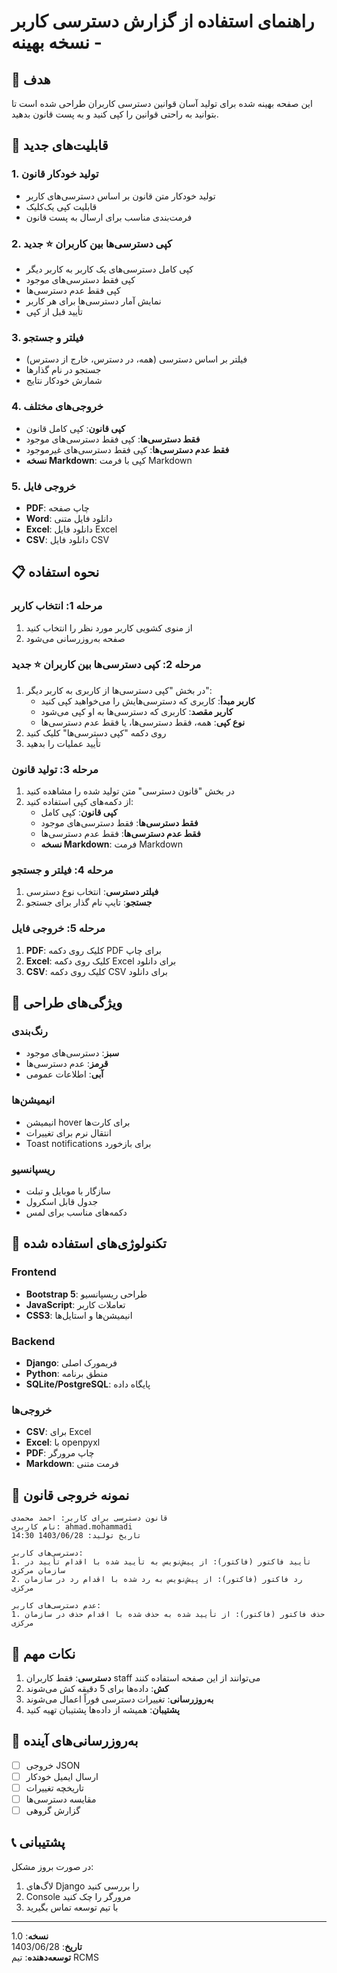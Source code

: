 # راهنمای استفاده از گزارش دسترسی کاربر - نسخه بهینه

## 🎯 **هدف**
این صفحه بهینه شده برای تولید آسان قوانین دسترسی کاربران طراحی شده است تا بتوانید به راحتی قوانین را کپی کنید و به پست قانون بدهید.

## 🚀 **قابلیت‌های جدید**

### 1. **تولید خودکار قانون**
- تولید خودکار متن قانون بر اساس دسترسی‌های کاربر
- قابلیت کپی یک‌کلیک
- فرمت‌بندی مناسب برای ارسال به پست قانون

### 2. **کپی دسترسی‌ها بین کاربران** ⭐ **جدید**
- کپی کامل دسترسی‌های یک کاربر به کاربر دیگر
- کپی فقط دسترسی‌های موجود
- کپی فقط عدم دسترسی‌ها
- نمایش آمار دسترسی‌ها برای هر کاربر
- تأیید قبل از کپی

### 3. **فیلتر و جستجو**
- فیلتر بر اساس دسترسی (همه، در دسترس، خارج از دسترس)
- جستجو در نام گذارها
- شمارش خودکار نتایج

### 4. **خروجی‌های مختلف**
- **کپی قانون**: کپی کامل قانون
- **فقط دسترسی‌ها**: کپی فقط دسترسی‌های موجود
- **فقط عدم دسترسی‌ها**: کپی فقط دسترسی‌های غیرموجود
- **نسخه Markdown**: کپی با فرمت Markdown

### 5. **خروجی فایل**
- **PDF**: چاپ صفحه
- **Word**: دانلود فایل متنی
- **Excel**: دانلود فایل Excel
- **CSV**: دانلود فایل CSV

## 📋 **نحوه استفاده**

### مرحله 1: انتخاب کاربر
1. از منوی کشویی کاربر مورد نظر را انتخاب کنید
2. صفحه به‌روزرسانی می‌شود

### مرحله 2: کپی دسترسی‌ها بین کاربران ⭐ **جدید**
1. در بخش "کپی دسترسی‌ها از کاربری به کاربر دیگر":
   - **کاربر مبدأ**: کاربری که دسترسی‌هایش را می‌خواهید کپی کنید
   - **کاربر مقصد**: کاربری که دسترسی‌ها به او کپی می‌شود
   - **نوع کپی**: همه، فقط دسترسی‌ها، یا فقط عدم دسترسی‌ها
2. روی دکمه "کپی دسترسی‌ها" کلیک کنید
3. تأیید عملیات را بدهید

### مرحله 3: تولید قانون
1. در بخش "قانون دسترسی" متن تولید شده را مشاهده کنید
2. از دکمه‌های کپی استفاده کنید:
   - **کپی قانون**: کپی کامل
   - **فقط دسترسی‌ها**: فقط دسترسی‌های موجود
   - **فقط عدم دسترسی‌ها**: فقط عدم دسترسی‌ها
   - **نسخه Markdown**: فرمت Markdown

### مرحله 4: فیلتر و جستجو
1. **فیلتر دسترسی**: انتخاب نوع دسترسی
2. **جستجو**: تایپ نام گذار برای جستجو

### مرحله 5: خروجی فایل
1. **PDF**: کلیک روی دکمه PDF برای چاپ
2. **Excel**: کلیک روی دکمه Excel برای دانلود
3. **CSV**: کلیک روی دکمه CSV برای دانلود

## 🎨 **ویژگی‌های طراحی**

### رنگ‌بندی
- **سبز**: دسترسی‌های موجود
- **قرمز**: عدم دسترسی‌ها
- **آبی**: اطلاعات عمومی

### انیمیشن‌ها
- انیمیشن hover برای کارت‌ها
- انتقال نرم برای تغییرات
- Toast notifications برای بازخورد

### ریسپانسیو
- سازگار با موبایل و تبلت
- جدول قابل اسکرول
- دکمه‌های مناسب برای لمس

## 🔧 **تکنولوژی‌های استفاده شده**

### Frontend
- **Bootstrap 5**: طراحی ریسپانسیو
- **JavaScript**: تعاملات کاربر
- **CSS3**: انیمیشن‌ها و استایل‌ها

### Backend
- **Django**: فریمورک اصلی
- **Python**: منطق برنامه
- **SQLite/PostgreSQL**: پایگاه داده

### خروجی‌ها
- **CSV**: برای Excel
- **Excel**: با openpyxl
- **PDF**: چاپ مرورگر
- **Markdown**: فرمت متنی

## 📝 **نمونه خروجی قانون**

```
قانون دسترسی برای کاربر: احمد محمدی
نام کاربری: ahmad.mohammadi
تاریخ تولید: 1403/06/28 14:30

دسترسی‌های کاربر:
1. تأیید فاکتور (فاکتور): از پیش‌نویس به تأیید شده با اقدام تأیید در سازمان مرکزی
2. رد فاکتور (فاکتور): از پیش‌نویس به رد شده با اقدام رد در سازمان مرکزی

عدم دسترسی‌های کاربر:
1. حذف فاکتور (فاکتور): از تأیید شده به حذف شده با اقدام حذف در سازمان مرکزی
```

## 🚨 **نکات مهم**

1. **دسترسی**: فقط کاربران staff می‌توانند از این صفحه استفاده کنند
2. **کش**: داده‌ها برای 5 دقیقه کش می‌شوند
3. **به‌روزرسانی**: تغییرات دسترسی فوراً اعمال می‌شوند
4. **پشتیبان**: همیشه از داده‌ها پشتیبان تهیه کنید

## 🔄 **به‌روزرسانی‌های آینده**

- [ ] خروجی JSON
- [ ] ارسال ایمیل خودکار
- [ ] تاریخچه تغییرات
- [ ] مقایسه دسترسی‌ها
- [ ] گزارش گروهی

## 📞 **پشتیبانی**

در صورت بروز مشکل:
1. لاگ‌های Django را بررسی کنید
2. Console مرورگر را چک کنید
3. با تیم توسعه تماس بگیرید

---

**نسخه**: 1.0  
**تاریخ**: 1403/06/28  
**توسعه‌دهنده**: تیم RCMS
